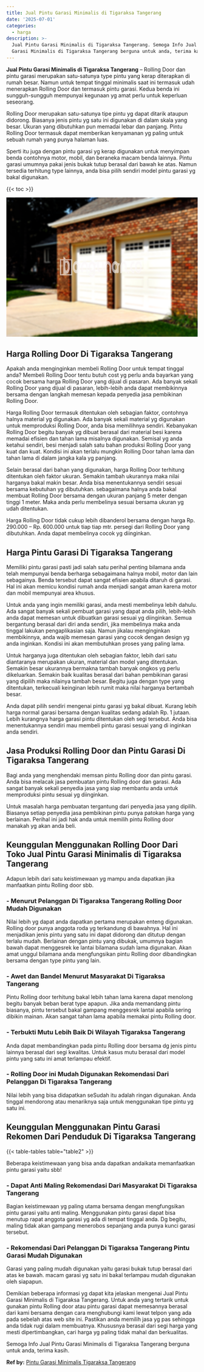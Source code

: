 ```yaml
---
title: Jual Pintu Garasi Minimalis di Tigaraksa Tangerang
date: '2025-07-01'
categories:
  - harga
description: >-
  Jual Pintu Garasi Minimalis di Tigaraksa Tangerang. Semoga Info Jual Pintu
  Garasi Minimalis di Tigaraksa Tangerang berguna untuk anda, terima kasih....
---
```


**Jual Pintu Garasi Minimalis di Tigaraksa Tangerang** – Rolling Door dan pintu garasi merupakan satu-satunya type pintu yang kerap diterapkan di rumah besar. Namun untuk tempat tinggal minimalis saat ini termasuk udah menerapkan Rolling Door dan termasuk pintu garasi. Kedua benda ini sungguh-sungguh mempunyai kegunaan yg amat perlu untuk keperluan seseorang.

Rolling Door merupakan satu-satunya tipe pintu yg dapat ditarik ataupun didorong. Biasanya jenis pintu yg satu ini digunakan di dalam skala yang besar. Ukuran yang dibutuhkan pun memadai lebar dan panjang. Pintu Rolling Door termasuk dapat memberikan kenyamanan yg paling untuk sebuah rumah yang punya halaman luas.

Sperti itu juga dengan pintu garasi yg kerap digunakan untuk menyimpan benda contohnya motor, mobil, dan beraneka macam benda lainnya. Pintu garasi umumnya pakai jenis bukak tutup berasal dari bawah ke atas. Namun tersedia terhitung type lainnya, anda bisa pilih sendiri model pintu garasi yg bakal digunakan.

{{< toc >}}

![Jual Pintu Garasi Minimalis di Tigaraksa Tangerang](/images/pintu-garasi-02.png)

## Harga Rolling Door Di Tigaraksa Tangerang

Apakah anda menginginkan membeli Rolling Door untuk tempat tinggal anda? Membeli Rolling Door tentu butuh cost yg perlu anda bayarkan yang cocok bersama harga Rolling Door yang dijual di pasaran. Ada banyak sekali Rolling Door yang dijual di pasaran, lebih-lebih anda dapat membikinnya bersama dengan langkah memesan kepada penyedia jasa pembikinan Rolling Door.

Harga Rolling Door termasuk ditentukan oleh sebagian faktor, contohnya halnya material yg digunakan. Ada banyak sekali material yg digunakan untuk memproduksi Rolling Door, anda bisa memilihnya sendiri. Kebanyakan Rolling Door begitu banyak yg dibuat berasal dari material besi karena memadai efisien dan tahan lama misalnya digunakan. Semisal yg anda ketahui sendiri, besi menjadi salah satu bahan produksi Rolling Door yang kuat dan kuat. Kondisi ini akan terlalu mungkin Rolling Door tahan lama dan tahan lama di dalam jangka kala yg panjang.

Selain berasal dari bahan yang digunakan, harga Rolling Door terhitung ditentukan oleh faktor ukuran. Semakin tambah ukurannya maka nilai harganya bakal makin besar. Anda bisa menentukannya sendiri sesuai bersama kebutuhan yg dibutuhkan. sebagaimana halnya anda bakal membuat Rolling Door bersama dengan ukuran panjang 5 meter dengan tinggi 1 meter. Maka anda perlu membelinya sesuai bersama ukuran yg udah ditentukan.

Harga Rolling Door tidak cukup lebih dibanderol bersama dengan harga Rp. 290.000 – Rp. 600.000 untuk tiap tiap mtr. persegi dari Rolling Door yang dibutuhkan. Anda dapat membelinya cocok yg diinginkan.

## Harga Pintu Garasi Di Tigaraksa Tangerang

Memiliki pintu garasi pasti jadi salah satu perihal penting bilamana anda telah mempunyai benda berharga sebagaimana halnya mobil, motor dan lain sebagainya. Benda tersebut dapat sangat efisien apabila ditaruh di garasi. Hal ini akan memicu kondisi rumah anda menjadi sangat aman karena motor dan mobil mempunyai area khusus.

Untuk anda yang ingin memiliki garasi, anda mesti membelinya lebih dahulu. Ada sangat banyak sekali pembuat garasi yang dapat anda pilih, lebih-lebih anda dapat memesan untuk dibuatkan garasi sesuai yg diinginkan. Semua bergantung berasal dari diri anda sendiri, jika membelinya maka anda tinggal lakukan pengaplikasian saja. Namun jikalau menginginkan membikinnya, anda wajib memesan garasi yang cocok dengan design yg anda inginkan. Kondisi ini akan membutuhkan proses yang paling lama.

Untuk harganya juga ditentukan oleh sebagian faktor, lebih dari satu diantaranya merupakan ukuran, material dan model yang ditentukan. Semakin besar ukurannya bermakna tambah banyak ongkos yg perlu dikeluarkan. Semakin baik kualitas berasal dari bahan pembikinan garasi yang dipilih maka nilainya tambah besar. Begitu juga dengan type yang ditentukan, terkecuali keinginan lebih rumit maka nilai harganya bertambah besar.

Anda dapat pilih sendiri mengenai pintu garasi yg bakal dibuat. Kurang lebih harga normal garasi bersama dengan kualitas sedang adalah Rp. 1 jutaan. Lebih kurangnya harga garasi pintu ditentukan oleh segi tersebut. Anda bisa menentukannya sendiri mau membeli pintu garasi sesuai yang di inginkan anda sendiri.

## Jasa Produksi Rolling Door dan Pintu Garasi Di Tigaraksa Tangerang

Bagi anda yang menghendaki memsan pintu Rolling door dan pintu garasi. Anda bisa melacak jasa pembuatan pintu Rolling door dan garasi. Ada sangat banyak sekali penyedia jasa yang siap membantu anda untuk memproduksi pintu sesuai yg diinginkan.

Untuk masalah harga pembuatan tergantung dari penyedia jasa yang dipilih. Biasanya setiap penyedia jasa pembikinan pintu punya patokan harga yang berlainan. Perihal ini jadi hak anda untuk memilih pintu Rolling door manakah yg akan anda beli.

## Keunggulan Menggunakan Rolling Door Dari Toko Jual Pintu Garasi Minimalis di Tigaraksa Tangerang

Adapun lebih dari satu keistimewaan yg mampu anda dapatkan jika manfaatkan pintu Rolling door sbb.

### \- Menurut Pelanggan Di Tigaraksa Tangerang Rolling Door Mudah Digunakan

Nilai lebih yg dapat anda dapatkan pertama merupakan enteng digunakan. Rolling door punya anggota roda yg terkandung di bawahnya. Hal ini menjadikan jenis pintu yang satu ini dapat didorong dan ditutup dengan terlalu mudah. Berlainan dengan pintu yang dibukak, umumnya bagian bawah dapat menggesrek ke lantai bilamana sudah lama digunakan. Akan amat unggul bilamana anda mengfungsikan pintu Rolling door dibandingkan bersama dengan type pintu yang lain.

### \- Awet dan Bandel Menurut Masyarakat Di Tigaraksa Tangerang

Pintu Rolling door terhitung bakal lebih tahan lama karena dapat menolong begitu banyak beban berat type apapun. Jika anda memandang pintu biasanya, pintu tersebut bakal gampang menggesrek lantai apabila sering dibikin mainan. Akan sangat tahan lama apabila memakai pintu Rolling door.

### \- Terbukti Mutu Lebih Baik Di Wilayah Tigaraksa Tangerang

Anda dapat membandingkan pada pintu Rolling door bersama dg jenis pintu lainnya berasal dari segi kwalitas. Untuk kasus mutu berasal dari model pintu yang satu ini amat terlampau efektif.

### \- Rolling Door ini Mudah Digunakan Rekomendasi Dari Pelanggan Di Tigaraksa Tangerang

Nilai lebih yang bisa didapatkan seSudah itu adalah ringan digunakan. Anda tinggal mendorong atau menariknya saja untuk menggunakan tipe pintu yg satu ini.

## Keunggulan Menggunakan Pintu Garasi Rekomen Dari Penduduk Di Tigaraksa Tangerang

{{< table-tables table="table2" >}}

Beberapa keistimewaan yang bisa anda dapatkan andaikata memanfaatkan pintu garasi yaitu sbb!

### \- Dapat Anti Maling Rekomendasi Dari Masyarakat Di Tigaraksa Tangerang

Bagian keistimewaan yg paling utama bersama dengan mengfungsikan pintu garasi yaitu anti maling. Menggunakan pintu garasi dapat bisa menutup rapat anggota garasi yg ada di tempat tinggal anda. Dg begitu, maling tidak akan gampang menerobos sepanjang anda punya kunci garasi tersebut.

### \- Rekomendasi Dari Pelanggan Di Tigaraksa Tangerang Pintu Garasi Mudah Digunakan

Garasi yang paling mudah digunakan yaitu garasi bukak tutup berasal dari atas ke bawah. macam garasi yg satu ini bakal terlampau mudah digunakan oleh siapapun.

Demikian beberapa informasi yg dapat kita jelaskan mengenai Jual Pintu Garasi Minimalis di Tigaraksa Tangerang. Untuk anda yang tertarik untuk gunakan pintu Rolling door atau pintu garasi dapat memesannya berasal dari kami bersama dengan cara menghubungi kami lewat telpon yang ada pada sebelah atas web site ini. Pastikan anda memilih jasa yg pas sehingga anda tidak rugi dalam membuatnya. Khususnya berasal dari segi harga yang mesti dipertimbangkan, cari harga yg paling tidak mahal dan berkualitas.

Semoga Info Jual Pintu Garasi Minimalis di Tigaraksa Tangerang berguna untuk anda, terima kasih.

**Ref by:** [Pintu Garasi Minimalis Tigaraksa Tangerang](https://id.wikipedia.org/wiki/Pintu)
